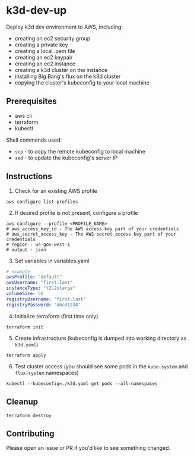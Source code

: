 # k3d-dev-up

Deploy k3d dev environment to AWS, including:

- creating an ec2 security group
- creating a private key
- creating a local .pem file
- creating an ec2 keypair
- creating an ec2 instance
- creating a k3d cluster on the instance
- installing Big Bang's flux on the k3d cluster
- copying the cluster's kubeconfig to your local machine

## Prerequisites

- aws cli
- terraform
- kubectl

Shell commands used:

- `scp` - to copy the remote kubeconfig to local machine
- `sed` - to update the kubeconfig's server IP

## Instructions

1. Check for an existing AWS profile 
```shell
aws configure list-profiles
```
2. If desired profile is not present, configure a profile
```shell
aws configure --profile <PROFILE_NAME>
# aws_access_key_id - The AWS access key part of your credentials
# aws_secret_access_key - The AWS secret access key part of your credentials
# region - us-gov-west-1
# output - json
```
3. Set variables in variables.yaml
```yaml
# example
awsProfile: "default"
awsUsername: "first.last"
instanceType: "t2.2xlarge"
volumeSize: 50
registryUsername: "first.last"
registryPassword: "abcd1234"
```
4. Initialize terraform (first time only)
```shell
terraform init
```
5. Create infrastructure (kubeconfig is dumped into working directory as `k3d.yaml`)
```shell
terraform apply
```
6. Test cluster access (you should see some pods in the `kube-system` and `flux-system` namespaces)
```shell
kubectl --kubeconfig=./k3d.yaml get pods --all-namespaces
```

## Cleanup

```shell
terraform destroy
```

## Contributing

Please open an issue or PR if you'd like to see something changed.
